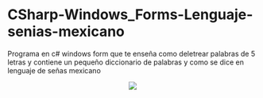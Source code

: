 # CSharp-Windows_Forms-Lenguaje-senias-mexicano
Programa en c# windows form que te enseña como deletrear palabras de 5 letras y contiene un pequeño diccionario de palabras y como se dice en lenguaje de señas mexicano
<div align="center">
<img src="https://github.com/ARVIOJ/JavaFX-Aeropuerto/blob/master/aeropuerto.gif?raew=tru"/>
</div>
